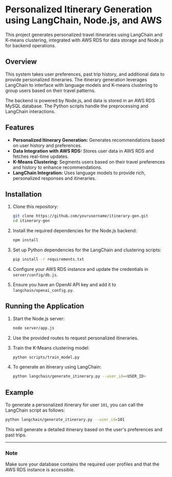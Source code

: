 
# Personalized Itinerary Generation using LangChain, Node.js, and AWS

This project generates personalized travel itineraries using LangChain and K-means clustering, integrated with AWS RDS for data storage and Node.js for backend operations.

## Overview

This system takes user preferences, past trip history, and additional data to provide personalized itineraries. The itinerary generation leverages LangChain to interface with language models and K-means clustering to group users based on their travel patterns.

The backend is powered by Node.js, and data is stored in an AWS RDS MySQL database. The Python scripts handle the preprocessing and LangChain interactions.

## Features

- **Personalized Itinerary Generation:** Generates recommendations based on user history and preferences.
- **Data Integration with AWS RDS:** Stores user data in AWS RDS and fetches real-time updates.
- **K-Means Clustering:** Segments users based on their travel preferences and history to enhance recommendations.
- **LangChain Integration:** Uses language models to provide rich, personalized responses and itineraries.

## Installation

1. Clone this repository:

    ```bash
    git clone https://github.com/yourusername/itinerary-gen.git
    cd itinerary-gen
    ```

2. Install the required dependencies for the Node.js backend:

    ```bash
    npm install
    ```

3. Set up Python dependencies for the LangChain and clustering scripts:

    ```bash
    pip install -r requirements.txt
    ```

4. Configure your AWS RDS instance and update the credentials in `server/config/db.js`.

5. Ensure you have an OpenAI API key and add it to `langchain/openai_config.py`.

## Running the Application

1. Start the Node.js server:

    ```bash
    node server/app.js
    ```

2. Use the provided routes to request personalized itineraries.

3. Train the K-Means clustering model:

    ```bash
    python scripts/train_model.py
    ```

4. To generate an itinerary using LangChain:

    ```bash
    python langchain/generate_itinerary.py --user_id=<USER_ID>
    ```

## Example

To generate a personalized itinerary for user `101`, you can call the LangChain script as follows:

```bash
python langchain/generate_itinerary.py --user_id=101
```

This will generate a detailed itinerary based on the user's preferences and past trips.

---

### Note

Make sure your database contains the required user profiles and that the AWS RDS instance is accessible.
